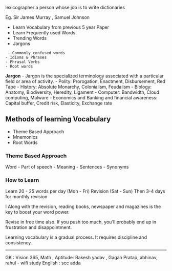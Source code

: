 lexicographer
a person whose job is to write dictionaries

Eg. Sir James Murray , Samuel Johnson

- Learn Vocabulary from previous 5 year Paper 
- Learn Frequently used Words
- Trending Words
- Jargons

```ad-note
 - Commonly confused words
- Idioms & Phrases
- Phrasal Verbs
- Root words
```


**Jargon** - Jargon is the specialized terminology associated with a particular field or area of activity.
	-  Polity: Prorogation, Enactment, Disbursement, Red Tape
	- History: Absolute Monarchy, Colonialism, Feudalism
	- Biology: Anatomy, Biodiversity, Heredity, Ligament
	- Computer: Bandwidth, Cloud computing, Malware
	- Economics and Banking and financial awareness: Capital buffer, Credit risk, Elasticity, Exchange rate

## Methods of learning Vocabulary

- Theme Based Approach
-  Mnemonics
- Root Words

### Theme Based Approach

Word - Part of speech
		- Meaning
		- Sentences
		- Synonyms


### How to Learn

Learn 20 - 25 words per day (Mon - Fri)
Revision  (Sat - Sun)
Then 3-4 days for monthly revision

I Along with the revision, reading books, newspaper and magazines is the key to boost your word power.

Revise in free time also. If you push too much, you'll probably end up in
frustration and disappointment.

Learning vocabulary is a gradual process. It requires discipline and consistency.

---
GK : Vision 365,
Math , Aptitude: Rakesh yadav , Gagan Pratap, abhinav, rahul - wifi study
English : scc  adda

